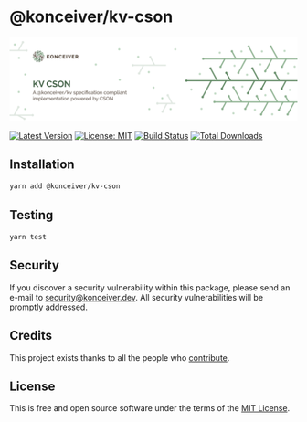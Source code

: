 # @konceiver/kv-cson

<p align="center"><img src="./banner.png" /></p>

[![Latest Version](https://badgen.now.sh/npm/v/@konceiver/kv-cson)](https://www.npmjs.com/package/@konceiver/kv-cson)
[![License: MIT](https://badgen.now.sh/badge/license/MIT/green)](./LICENSE)
[![Build Status](https://img.shields.io/github/workflow/status/konceiver/kv-cson/run-tests?label=tests)](https://img.shields.io/github/workflow/status/konceiver/kv-cson/CI?label=CI)
[![Total Downloads](https://badgen.net/npm/dt/konceiver/kv-cson)](https://npmjs.org/package/@konceiver/kv-cson)

## Installation

```bash
yarn add @konceiver/kv-cson
```

## Testing

```bash
yarn test
```

## Security

If you discover a security vulnerability within this package, please send an e-mail to security@konceiver.dev. All security vulnerabilities will be promptly addressed.

## Credits

This project exists thanks to all the people who [contribute](../../contributors).

## License

This is free and open source software under the terms of the [MIT License](./LICENSE).
